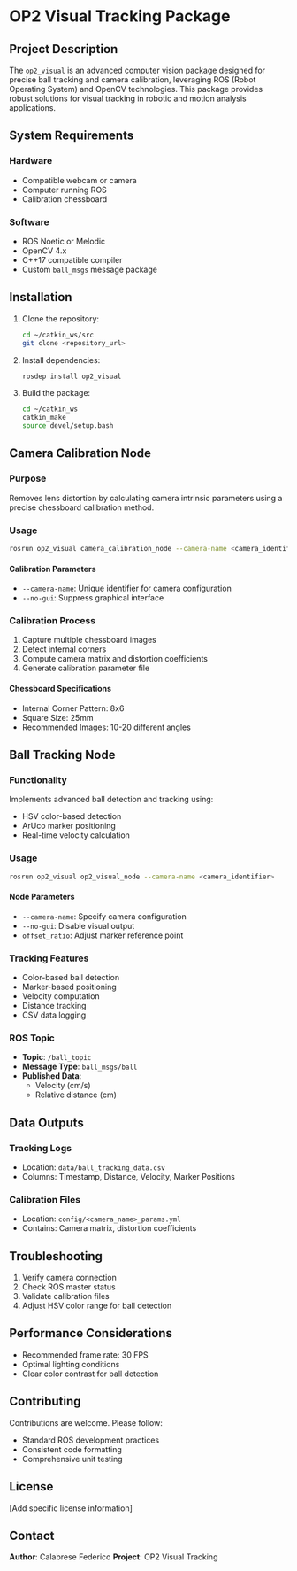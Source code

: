 # OP2 Visual Tracking Package

## Project Description

The `op2_visual` is an advanced computer vision package designed for precise ball tracking and camera calibration, leveraging ROS (Robot Operating System) and OpenCV technologies. This package provides robust solutions for visual tracking in robotic and motion analysis applications.

## System Requirements

### Hardware
- Compatible webcam or camera
- Computer running ROS
- Calibration chessboard

### Software
- ROS Noetic or Melodic
- OpenCV 4.x
- C++17 compatible compiler
- Custom `ball_msgs` message package

## Installation

1. Clone the repository:
   ```bash
   cd ~/catkin_ws/src
   git clone <repository_url>
   ```

2. Install dependencies:
   ```bash
   rosdep install op2_visual
   ```

3. Build the package:
   ```bash
   cd ~/catkin_ws
   catkin_make
   source devel/setup.bash
   ```

## Camera Calibration Node

### Purpose
Removes lens distortion by calculating camera intrinsic parameters using a precise chessboard calibration method.

### Usage
```bash
rosrun op2_visual camera_calibration_node --camera-name <camera_identifier>
```

#### Calibration Parameters
- `--camera-name`: Unique identifier for camera configuration
- `--no-gui`: Suppress graphical interface

### Calibration Process
1. Capture multiple chessboard images
2. Detect internal corners
3. Compute camera matrix and distortion coefficients
4. Generate calibration parameter file

#### Chessboard Specifications
- Internal Corner Pattern: 8x6
- Square Size: 25mm
- Recommended Images: 10-20 different angles

## Ball Tracking Node

### Functionality
Implements advanced ball detection and tracking using:
- HSV color-based detection
- ArUco marker positioning
- Real-time velocity calculation

### Usage
```bash
rosrun op2_visual op2_visual_node --camera-name <camera_identifier>
```

#### Node Parameters
- `--camera-name`: Specify camera configuration
- `--no-gui`: Disable visual output
- `offset_ratio`: Adjust marker reference point

### Tracking Features
- Color-based ball detection
- Marker-based positioning
- Velocity computation
- Distance tracking
- CSV data logging

### ROS Topic
- **Topic**: `/ball_topic`
- **Message Type**: `ball_msgs/ball`
- **Published Data**: 
  - Velocity (cm/s)
  - Relative distance (cm)

## Data Outputs

### Tracking Logs
- Location: `data/ball_tracking_data.csv`
- Columns: Timestamp, Distance, Velocity, Marker Positions

### Calibration Files
- Location: `config/<camera_name>_params.yml`
- Contains: Camera matrix, distortion coefficients

## Troubleshooting

1. Verify camera connection
2. Check ROS master status
3. Validate calibration files
4. Adjust HSV color range for ball detection

## Performance Considerations

- Recommended frame rate: 30 FPS
- Optimal lighting conditions
- Clear color contrast for ball detection

## Contributing

Contributions are welcome. Please follow:
- Standard ROS development practices
- Consistent code formatting
- Comprehensive unit testing

## License

[Add specific license information]

## Contact

**Author**: Calabrese Federico
**Project**: OP2 Visual Tracking